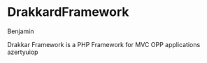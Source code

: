 DrakkardFramework
================
Benjamin

Drakkar Framework is a PHP Framework for MVC OPP applications
azertyuiop
